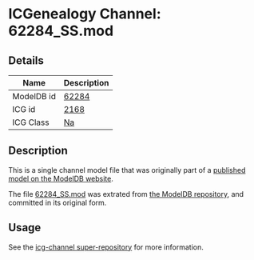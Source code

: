 # ICGenealogy Channel: 62284\_SS.mod

## Details

Name | Description
---- | -----------
ModelDB id | [62284](http://senselab.med.yale.edu/ModelDB/ShowModel.cshtml?model=62284)
ICG id | [2168](http://icg.neurotheory.ox.ac.uk/channels/2/2168)
ICG Class | [Na](http://icg.neurotheory.ox.ac.uk/channels/2)

## Description

This is a single channel model file that was originally part of a [published model on the ModelDB website](http://senselab.med.yale.edu/mModelDB/ShowModel.cshtml?model=62284).

The file [62284\_SS.mod](62284_SS.mod) was extrated from [the ModelDB repository](http://senselab.med.yale.edu/ModelDB/ShowModel.cshtml?model=62284), and committed in its original form.

## Usage

See the [icg-channel super-repository](https://github.com/icgenealogy/icg-channels) for more information.